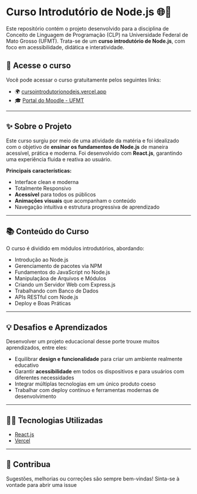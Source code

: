 # Curso Introdutório de Node.js 🌐🚀

Este repositório contém o projeto desenvolvido para a disciplina de Conceito de Linguagem de Programação (CLP) na Universidade Federal de Mato Grosso (UFMT). Trata-se de um **curso introdutório de Node.js**, com foco em acessibilidade, didática e interatividade.

## 🔗 Acesse o curso

Você pode acessar o curso gratuitamente pelos seguintes links:

- 🌍 [cursointrodutorionodejs.vercel.app](https://cursointrodutorionodejs.vercel.app)
- 🎓 [Portal do Moodle - UFMT](https://moodlecursos.ic.ufmt.br)

---

## ✨ Sobre o Projeto

Este curso surgiu por meio de uma atividade da matéria e foi idealizado com o objetivo de **ensinar os fundamentos de Node.js** de maneira acessível, prática e moderna. Foi desenvolvido com **React.js**, garantindo uma experiência fluida e reativa ao usuário.

**Principais características:**
- Interface clean e moderna
- Totalmente Responsivo
- **Acessível** para todos os públicos
- **Animações visuais** que acompanham o conteúdo
- Navegação intuitiva e estrutura progressiva de aprendizado

---

## 📚 Conteúdo do Curso

O curso é dividido em módulos introdutórios, abordando:

- Introdução ao Node.js
- Gerenciamento de pacotes via NPM
- Fundamentos do JavaScript no Node.js
- Manipulaçãoa de Arquivos e Módulos
- Criando um Servidor Web com Express.js
- Trabalhando com Banco de Dados
- APIs RESTful com Node.js
- Deploy e Boas Práticas

---

## 💡 Desafios e Aprendizados

Desenvolver um projeto educacional desse porte trouxe muitos aprendizados, entre eles:

- Equilibrar **design e funcionalidade** para criar um ambiente realmente educativo
- Garantir **acessibilidade** em todos os dispositivos e para usuários com diferentes necessidades
- Integrar múltiplas tecnologias em um único produto coeso
- Trabalhar com deploy contínuo e ferramentas modernas de desenvolvimento

---

## 🧑‍💻 Tecnologias Utilizadas

- [React.js](https://reactjs.org/)
- [Vercel](https://vercel.com/)

---

## 🤝 Contribua

Sugestões, melhorias ou correções são sempre bem-vindas! Sinta-se à vontade para abrir uma issue
